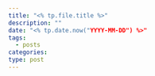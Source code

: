```yaml
---
title: "<% tp.file.title %>"
description: ""
date: "<% tp.date.now("YYYY-MM-DD") %>"
tags:
  - posts
categories: 
type: post
---
```

